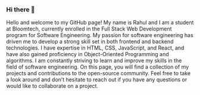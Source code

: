 ### Hi there 👋

Hello and welcome to my GitHub page! My name is Rahul and I am a student at Bloomtech, currently enrolled in the Full Stack Web Development program for Software Engineering. My passion for software engineering has driven me to develop a strong skill set in both frontend and backend technologies. I have expertise in HTML, CSS, JavaScript, and React, and have also gained proficiency in Object-Oriented Programming and algorithms. I am constantly striving to learn and improve my skills in the field of software engineering. On this page, you will find a collection of my projects and contributions to the open-source community. Feel free to take a look around and don’t hesitate to reach out if you have any questions or would like to collaborate on a project.

<!-- 
**rlal2022/rlal2022** is a ✨ _special_ ✨ repository because its `README.md` (this file) appears on your GitHub profile.

Here are some ideas to get you started:

- 🔭 I’m currently working on ...
- 🌱 I’m currently learning ...
- 👯 I’m looking to collaborate on ...
- 🤔 I’m looking for help with ...
- 💬 Ask me about ...
- 📫 How to reach me: ...
- 😄 Pronouns: ...
- ⚡ Fun fact: ...
 -->
